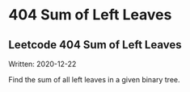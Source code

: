 # 404 Sum of Left Leaves

## Leetcode 404 Sum of Left Leaves

Written: 2020-12-22

Find the sum of all left leaves in a given binary tree.



